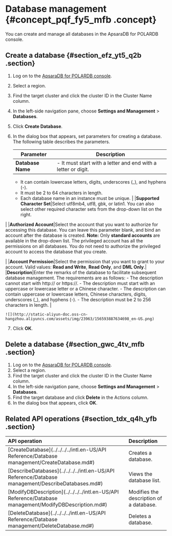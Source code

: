 # Database management {#concept_pqf_fy5_mfb .concept}

You can create and manage all databases in the ApsaraDB for POLARDB console.

## Create a database {#section_efz_yt5_q2b .section}

1.  Log on to the [ApsaraDB for POLARDB console](https://polardb.console.aliyun.com).
2.  Select a region.
3.  Find the target cluster and click the cluster ID in the Cluster Name column.
4.  In the left-side navigation pane, choose **Settings and Management** \> **Databases**.
5.  Click **Create Database**.
6.  In the dialog box that appears, set parameters for creating a database. The following table describes the parameters.

    |Parameter|Description|
    |---------|-----------|
    |**Database Name**|     -   It must start with a letter and end with a letter or digit.
    -   It can contain lowercase letters, digits, underscores \(\_\), and hyphens \(-\).
    -   It must be 2 to 64 characters in length.
    -   Each database name in an instance must be unique.
 |
    |**Supported Character Set**|Select utf8mb4, utf8, gbk, or latin1. You can also select other required character sets from the drop-down list on the right.

 |
    |**Authorized Account**|Select the account that you want to authorize for accessing this database. You can leave this parameter blank, and bind an account after the database is created. **Note:** Only **standard accounts** are available in the drop-down list. The privileged account has all the permissions on all databases. You do not need to authorize the privileged account to access the database that you create.

 |
    |**Account Permission**|Select the permission that you want to grant to your account. Valid values: **Read and Write**, **Read Only**, and **DML Only**.|
    |**Description**|Enter the remarks of the database to facilitate subsequent database management. The requirements are as follows:     -   The description cannot start with http:// or https://.
    -   The description must start with an uppercase or lowercase letter or a Chinese character.
    -   The description can contain uppercase or lowercase letters, Chinese characters, digits, underscores \(\_\), and hyphens \(-\).
    -   The description must be 2 to 256 characters in length.
 |

    ![](http://static-aliyun-doc.oss-cn-hangzhou.aliyuncs.com/assets/img/23963/156593887634698_en-US.png)

7.  Click **OK**.

## Delete a database {#section_gwc_4tv_mfb .section}

1.  Log on to the [ApsaraDB for POLARDB console](https://polardb.console.aliyun.com).
2.  Select a region.
3.  Find the target cluster and click the cluster ID in the Cluster Name column.
4.  In the left-side navigation pane, choose **Settings and Management** \> **Databases**.
5.  Find the target database and click **Delete** in the Actions column.
6.  In the dialog box that appears, click **OK**.

## Related API operations {#section_tdx_q4h_yfb .section}

|API operation|Description|
|:------------|:----------|
|[CreateDatabase](../../../../intl.en-US/API Reference/Database management/CreateDatabase.md#)|Creates a database.|
|[DescribeDatabases](../../../../intl.en-US/API Reference/Database management/DescribeDatabases.md#)|Views the database list.|
|[ModifyDBDescription](../../../../intl.en-US/API Reference/Database management/ModifyDBDescription.md#)|Modifies the description of a database.|
|[DeleteDatabase](../../../../intl.en-US/API Reference/Database management/DeleteDatabase.md#)|Deletes a database.|

